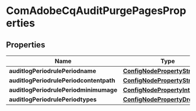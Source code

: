 
# ComAdobeCqAuditPurgePagesProperties

## Properties
Name | Type | Description | Notes
------------ | ------------- | ------------- | -------------
**auditlogPeriodrulePeriodname** | [**ConfigNodePropertyString**](ConfigNodePropertyString.md) |  |  [optional]
**auditlogPeriodrulePeriodcontentpath** | [**ConfigNodePropertyString**](ConfigNodePropertyString.md) |  |  [optional]
**auditlogPeriodrulePeriodminimumage** | [**ConfigNodePropertyInteger**](ConfigNodePropertyInteger.md) |  |  [optional]
**auditlogPeriodrulePeriodtypes** | [**ConfigNodePropertyDropDown**](ConfigNodePropertyDropDown.md) |  |  [optional]



